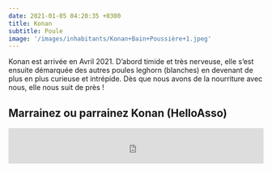 ```yaml
---
date: 2021-01-05 04:20:35 +0300
title: Konan
subtitle: Poule
image: '/images/inhabitants/Konan+Bain+Poussière+1.jpeg'
---
```


Konan est arrivée en Avril 2021. D’abord timide et très nerveuse, elle s’est ensuite démarquée des autres poules leghorn (blanches) en devenant de plus en plus curieuse et intrépide. Dès que nous avons de la nourriture avec nous, elle nous suit de près !


## Marrainez ou parrainez Konan (HelloAsso)

<iframe id="haWidget" allowtransparency="true" src="https://www.helloasso.com/associations/mallouestan-association/formulaires/3/widget-bouton" style="width: 100%; height: 70px; border: none;"></iframe>
